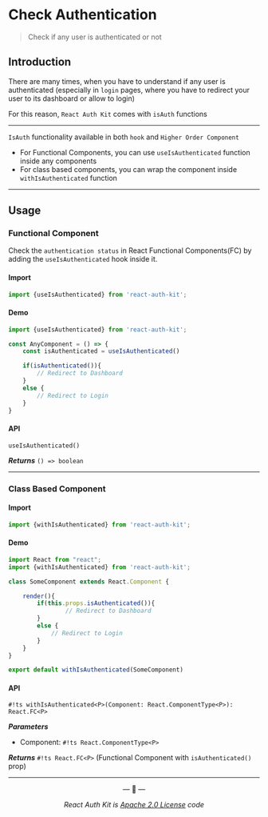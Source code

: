 # Check Authentication

> Check if any user is authenticated or not

<div data-ea-publisher="authkitarkadipme" data-ea-type="text" data-ea-keywords="web|react|javascript|python|database|node|mongo" id="checkauth"></div>

## Introduction

There are many times, when you have to understand if any user is authenticated
(especially in `login` pages, where you have to redirect your user to its dashboard or allow to login)

For this reason, `React Auth Kit` comes with `isAuth` functions

---

`IsAuth` functionality available in both `hook` and `Higher Order Component`

- For Functional Components, you can use `useIsAuthenticated` function inside any components
- For class based components, you can wrap the component inside `withIsAuthenticated` function

---

## Usage
### Functional Component

Check the `authentication status` in React Functional Components(FC) by adding the `useIsAuthenticated` hook inside it.

#### Import

```jsx
import {useIsAuthenticated} from 'react-auth-kit';
```

#### Demo

```jsx
import {useIsAuthenticated} from 'react-auth-kit';

const AnyComponent = () => {
    const isAuthenticated = useIsAuthenticated()

    if(isAuthenticated()){
        // Redirect to Dashboard
    }
    else {
        // Redirect to Login
    }
}
```

#### API

`useIsAuthenticated()`

_**Returns**_  `() => boolean`

---

### Class Based Component

#### Import

```javascript
import {withIsAuthenticated} from 'react-auth-kit';
```

#### Demo
```javascript
import React from "react";
import {withIsAuthenticated} from 'react-auth-kit';

class SomeComponent extends React.Component {

    render(){
        if(this.props.isAuthenticated()){
                // Redirect to Dashboard
        }
        else {
            // Redirect to Login
        }
    }
}

export default withIsAuthenticated(SomeComponent)
```

#### API
`#!ts withIsAuthenticated<P>(Component: React.ComponentType<P>): React.FC<P>`

_**Parameters**_

- Component: `#!ts React.ComponentType<P>`

_**Returns**_  `#!ts React.FC<P>` (Functional Component with `isAuthenticated()` prop)

---

<p align="center">&mdash; 🔑  &mdash;</p>
<p align="center"><i>React Auth Kit is <a href="https://github.com/react-auth-kit/react-auth-kit/blob/master/LICENSE">Apache 2.0 License</a> code</i></p>
